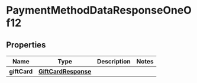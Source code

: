 

# PaymentMethodDataResponseOneOf12


## Properties

| Name | Type | Description | Notes |
|------------ | ------------- | ------------- | -------------|
|**giftCard** | [**GiftCardResponse**](GiftCardResponse.md) |  |  |



